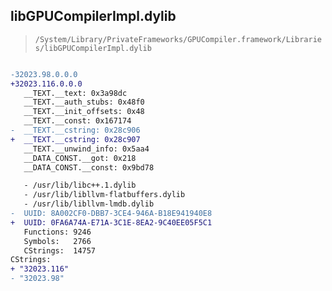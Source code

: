 ## libGPUCompilerImpl.dylib

> `/System/Library/PrivateFrameworks/GPUCompiler.framework/Libraries/libGPUCompilerImpl.dylib`

```diff

-32023.98.0.0.0
+32023.116.0.0.0
   __TEXT.__text: 0x3a98dc
   __TEXT.__auth_stubs: 0x48f0
   __TEXT.__init_offsets: 0x48
   __TEXT.__const: 0x167174
-  __TEXT.__cstring: 0x28c906
+  __TEXT.__cstring: 0x28c907
   __TEXT.__unwind_info: 0x5aa4
   __DATA_CONST.__got: 0x218
   __DATA_CONST.__const: 0x9bd78

   - /usr/lib/libc++.1.dylib
   - /usr/lib/libllvm-flatbuffers.dylib
   - /usr/lib/libllvm-lmdb.dylib
-  UUID: 8A002CF0-DBB7-3CE4-946A-B18E941940E8
+  UUID: 0FA6A74A-E71A-3C1E-8EA2-9C40EE05F5C1
   Functions: 9246
   Symbols:   2766
   CStrings:  14757
CStrings:
+ "32023.116"
- "32023.98"

```
